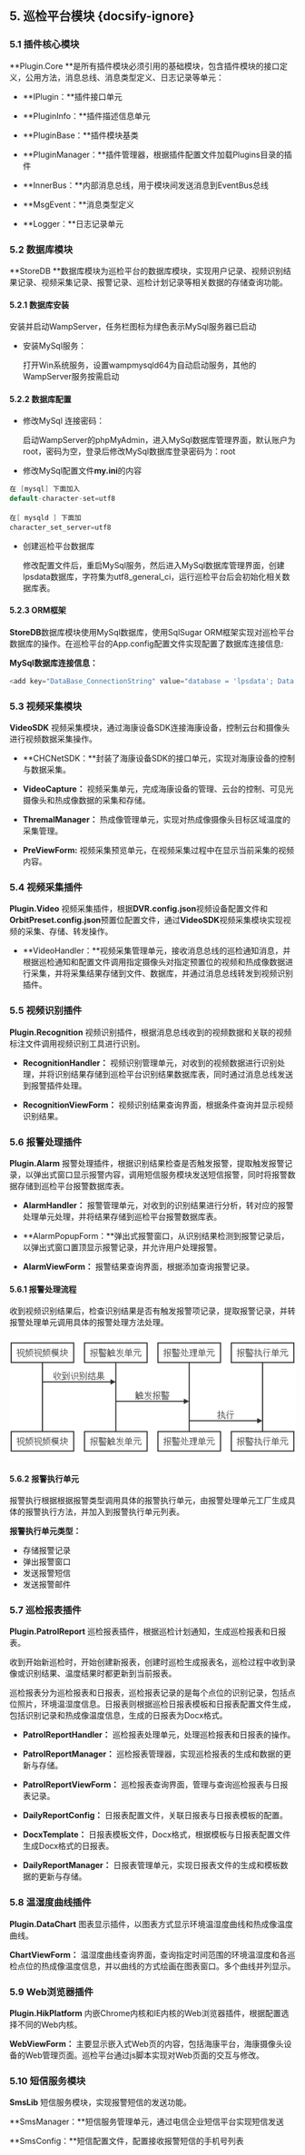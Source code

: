 ## 5. 巡检平台模块 {docsify-ignore}

### 5.1 插件核心模块

**Plugin.Core **是所有插件模块必须引用的基础模块，包含插件模块的接口定义，公用方法，消息总线、消息类型定义、日志记录等单元：

- **IPlugin：**插件接口单元

- **PluginInfo：**插件描述信息单元

- **PluginBase：**插件模块基类

- **PluginManager：**插件管理器，根据插件配置文件加载Plugins目录的插件

- **InnerBus：**内部消息总线，用于模块间发送消息到EventBus总线

- **MsgEvent：**消息类型定义

- **Logger：**日志记录单元



### 5.2 数据库模块

**StoreDB **数据库模块为巡检平台的数据库模块，实现用户记录、视频识别结果记录、视频采集记录、报警记录、巡检计划记录等相关数据的存储查询功能。

#### 5.2.1 数据库安装

安装并启动WampServer，任务栏图标为绿色表示MySql服务器已启动

- 安装MySql服务：

  打开Win系统服务，设置wampmysqld64为自动启动服务，其他的WampServer服务按需启动

#### 5.2.2 数据库配置

- 修改MySql 连接密码：

  启动WampServer的phpMyAdmin，进入MySql数据库管理界面，默认账户为root，密码为空，登录后修改MySql数据库登录密码为：root

- 修改MySql配置文件**my.ini**的内容

```csharp
在 [mysql] 下面加入
default-character-set=utf8

在[ mysqld ] 下面加
character_set_server=utf8
```

- 创建巡检平台数据库

  修改配置文件后，重启MySql服务，然后进入MySql数据库管理界面，创建lpsdata数据库，字符集为utf8_general_ci，运行巡检平台后会初始化相关数据库表。

#### 5.2.3 ORM框架

**StoreDB**数据库模块使用MySql数据库，使用SqlSugar ORM框架实现对巡检平台数据库的操作。在巡检平台的App.config配置文件实现配置了数据库连接信息:

**MySql数据库连接信息：**


```csharp
<add key="DataBase_ConnectionString" value="database = 'lpsdata'; Data Source = '127.0.0.1'; User Id = 'root'; pwd = 'root'; charset = 'utf8'; pooling = true" />
```



### 5.3 视频采集模块

**VideoSDK** 视频采集模块，通过海康设备SDK连接海康设备，控制云台和摄像头进行视频数据采集操作。

- **CHCNetSDK：**封装了海康设备SDK的接口单元，实现对海康设备的控制与数据采集。

- **VideoCapture：** 视频采集单元，完成海康设备的管理、云台的控制、可见光摄像头和热成像数据的采集和存储。

- **ThremalManager：** 热成像管理单元，实现对热成像摄像头目标区域温度的采集管理。

- **PreViewForm:** 视频采集预览单元，在视频采集过程中在显示当前采集的视频内容。

  


### 5.4 视频采集插件
**Plugin.Video** 视频采集插件，根据**DVR.config.json**视频设备配置文件和**OrbitPreset.config.json**预置位配置文件，通过**VideoSDK**视频采集模块实现视频的采集、存储、转发操作。

- **VideoHandler：**视频采集管理单元，接收消息总线的巡检通知消息，并根据巡检通知和配置文件调用指定摄像头对指定预置位的视频和热成像数据进行采集，并将采集结果存储到文件、数据库，并通过消息总线转发到视频识别插件。

  

### 5.5 视频识别插件

**Plugin.Recognition** 视频识别插件，根据消息总线收到的视频数据和关联的视频标注文件调用视频识别工具进行识别。

- **RecognitionHandler：** 视频识别管理单元，对收到的视频数据进行识别处理，并将识别结果存储到巡检平台识别结果数据库表，同时通过消息总线发送到报警插件处理。

- **RecognitionViewForm：** 视频识别结果查询界面，根据条件查询并显示视频识别结果。

  

### 5.6 报警处理插件

**Plugin.Alarm** 报警处理插件，根据识别结果检查是否触发报警，提取触发报警记录，以弹出式窗口显示报警内容，调用短信服务模块发送短信报警，同时将报警数据存储到巡检平台报警数据库表。

- **AlarmHandler：** 报警管理单元，对收到的识别结果进行分析，转对应的报警处理单元处理，并将结果存储到巡检平台报警数据库表。

- **AlarmPopupForm：**弹出式报警窗口，从识别结果检测到报警记录后，以弹出式窗口置顶显示报警记录，并允许用户处理报警。

- **AlarmViewForm：** 报警结果查询界面，根据添加查询报警记录。

#### 5.6.1 报警处理流程
收到视频识别结果后，检查识别结果是否有触发报警项记录，提取报警记录，并转报警处理单元调用具体的报警处理方法处理。

![报警处理流程1](Images/报警处理流程1.png)

#### 5.6.2 报警执行单元
报警执行根据根据报警类型调用具体的报警执行单元，由报警处理单元工厂生成具体的报警执行方法，并加入到报警执行单元列表。

**报警执行单元类型：**

- 存储报警记录
- 弹出报警窗口
- 发送报警短信
- 发送报警邮件



### 5.7 巡检报表插件

**Plugin.PatrolReport** 巡检报表插件，根据巡检计划通知，生成巡检报表和日报表。

收到开始新巡检时，开始创建新报表，创建时巡检生成报表名，巡检过程中收到录像或识别结果、温度结果时都更新到当前报表。

巡检报表分为巡检报表和日报表，巡检报表记录的是每个点位的识别记录，包括点位照片，环境温湿度信息。日报表则根据巡检日报表模板和日报表配置文件生成，包括识别记录和热成像温度信息，生成的日报表为Docx格式。

- **PatrolReportHandler：** 巡检报表处理单元，处理巡检报表和日报表的操作。

- **PatrolReportManager：** 巡检报表管理器，实现巡检报表的生成和数据的更新与存储。

- **PatrolReportViewForm：** 巡检报表查询界面，管理与查询巡检报表与日报表记录。

- **DailyReportConfig：** 日报表配置文件，关联日报表与日报表模板的配置。

- **DocxTemplate：** 日报表模板文件，Docx格式，根据模板与日报表配置文件生成Docx格式的日报表。

- **DailyReportManager：** 日报表管理单元，实现日报表文件的生成和模板数据的更新与存储。



### 5.8 温湿度曲线插件

**Plugin.DataChart** 图表显示插件，以图表方式显示环境温湿度曲线和热成像温度曲线。

**ChartViewForm：** 温湿度曲线查询界面，查询指定时间范围的环境温湿度和各巡检点位的热成像温度信息，并以曲线的方式绘画在图表窗口。多个曲线并列显示。



### 5.9 Web浏览器插件

**Plugin.HikPlatform** 内嵌Chrome内核和IE内核的Web浏览器插件，根据配置选择不同的Web内核。

**WebViewForm：** 主要显示嵌入式Web页的内容，包括海康平台，海康摄像头设备的Web管理页面。巡检平台通过js脚本实现对Web页面的交互与修改。



### 5.10 短信服务模块

**SmsLib** 短信服务模块，实现报警短信的发送功能。

**SmsManager：**短信服务管理单元，通过电信企业短信平台实现短信发送

**SmsConfig：**短信配置文件，配置接收报警短信的手机号列表